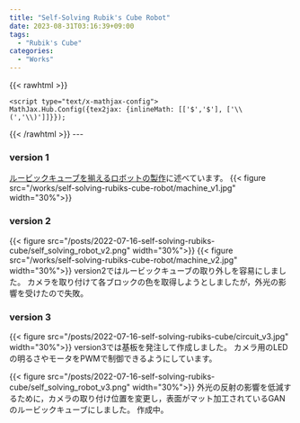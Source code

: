 ```yaml
---
title: "Self-Solving Rubik's Cube Robot"
date: 2023-08-31T03:16:39+09:00
tags:
  - "Rubik's Cube"
categories:
  - "Works"
---
```


<!--more-->

{{< rawhtml >}}
<script src="https://cdnjs.cloudflare.com/ajax/libs/mathjax/2.7.4/MathJax.js?config=TeX-AMS-MML_HTMLorMML"></script>
    <script type="text/x-mathjax-config">
    MathJax.Hub.Config({tex2jax: {inlineMath: [['$','$'], ['\\(','\\)']]}});
</script>
{{< /rawhtml >}}
---

### version 1
[ルービックキューブを揃えるロボットの製作](https://teruru-52.github.io/post/2022-07-16-self-solving-rubiks-cube/)に述べています。
{{< figure src="/works/self-solving-rubiks-cube-robot/machine_v1.jpg" width="30%">}}


### version 2
{{< figure src="/posts/2022-07-16-self-solving-rubiks-cube/self_solving_robot_v2.png" width="30%">}} 
{{< figure src="/works/self-solving-rubiks-cube-robot/machine_v2.jpg" width="30%">}}
version2ではルービックキューブの取り外しを容易にしました。
カメラを取り付けて各ブロックの色を取得しようとしましたが，外光の影響を受けたので失敗。

### version 3
{{< figure src="/posts/2022-07-16-self-solving-rubiks-cube/circuit_v3.jpg" width="30%">}} 
version3では基板を発注して作成しました。
カメラ用のLEDの明るさやモータをPWMで制御できるようにしています。

{{< figure src="/posts/2022-07-16-self-solving-rubiks-cube/self_solving_robot_v3.png" width="30%">}} 
外光の反射の影響を低減するために，カメラの取り付け位置を変更し，表面がマット加工されているGANのルービックキューブにしました。
作成中。